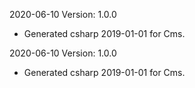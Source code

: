 2020-06-10 Version: 1.0.0
- Generated csharp 2019-01-01 for Cms.

2020-06-10 Version: 1.0.0
- Generated csharp 2019-01-01 for Cms.

